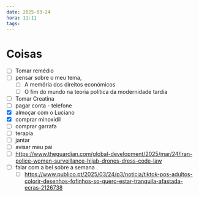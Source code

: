 ```yaml
---
date: 2025-03-24
hora: 11:11
tags:
---
```





# Coisas

- [ ] Tomar remédio
- [ ] pensar sobre o meu tema, 
	- [ ] A memória dos direitos económicos
	- [ ] O fim do mundo na teoria política da modernidade tardia
- [ ] Tomar Creatina
- [ ] pagar conta - telefone
- [x] almoçar com o Luciano
- [x] comprar minoxidil
- [ ] comprar garrafa
- [ ] terapia
- [ ] jantar
- [ ] avisar meu pai
- [ ] https://www.theguardian.com/global-development/2025/mar/24/iran-police-women-surveillance-hijab-drones-dress-code-law
- [ ] falar com a bel sobre a semana
	- [ ] https://www.publico.pt/2025/03/24/p3/noticia/tiktok-pos-adultos-colorir-desenhos-fofinhos-so-quero-estar-tranquila-afastada-ecras-2126738
